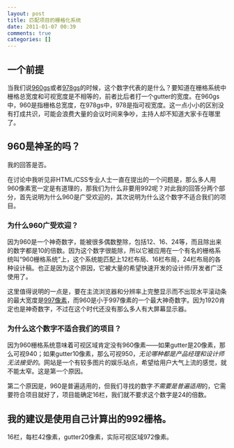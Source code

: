 ```yaml
---
layout: post
title: 匹配项目的栅格化系统
date: 2011-01-07 00:39
comments: true
categories: []
---
```

<h2>一个前提</h2>
当我们说<a href="http://960.gs">960gs</a>或者<a href="http://www.webdesignerwall.com/trends/960-grid-system-is-getting-old/">978gs</a>的时候，这个数字代表的是什么？要知道在栅格系统中栅格总宽度和可视宽度是不相等的，前者比后者打一个gutter的宽度。在960gs中，960是指栅格总宽度，在978gs中，978是指可视宽度。这一点小小的区别没有打成共识，可能会浪费大量的会议时间来争吵，主持人却不知道大家卡在哪里了。

<!--more-->
<h2>960是神圣的吗？</h2>
我的回答是否。

在讨论中我听见非HTML/CSS专业人士一直在提出的一个问题是，那么多人用960像素宽一定是有道理的，那我们为什么非要用992呢？对此我的回答分两个部分，首先说明为什么960是广受欢迎的，其次说明为什么这个数字不适合我们的项目。
<h3>为什么960广受欢迎？</h3>
因为960是一个神奇数字，能被很多偶数整除，包括12、16、24等，而且除出来的数字都是10的倍数。因为这个数字很能除，所以它被应用在一个有名的栅格系统叫“960栅格系统”上，这个系统能匹配上12栏布局、16栏布局，24栏布局的各种设计稿。也正是因为这个原因，它被大量的希望快速开发的设计师/开发者广泛使用了。

这里值得说明的一点是，要在主流浏览器和分辨率上完整显示而不出现水平滚动条的最大宽度是<a href="http://yuguo.us/997/">997像素</a>，而960是小于997像素的一个最大神奇数字。因为1920肯定也是神奇数字，不过在这个时代还没有那么多人有大屏幕显示器。
<h3>为什么这个数字不适合我们的项目？</h3>
因为960栅格系统意味着可视区域肯定没有960像素——如果gutter是20像素，那么可视940；如果gutter10像素，那么可视950，<em>无论哪种都是产品经理和设计师无法接受的</em>。网站是一个有较多图片的娱乐站点，希望给用户大气上流的感觉，就不能太窄。这是第一个原因。

第二个原因是，960是普遍适用的，但我们寻找的数字<em>不需要是普遍适用</em>的，它需要符合项目就好了，项目能确定16栏，我们就不要求这个数字是24的倍数。
<h2>我的建议是使用自己计算出的992栅格。</h2>
16栏，每栏42像素，gutter20像素，实际可视区域972像素。
